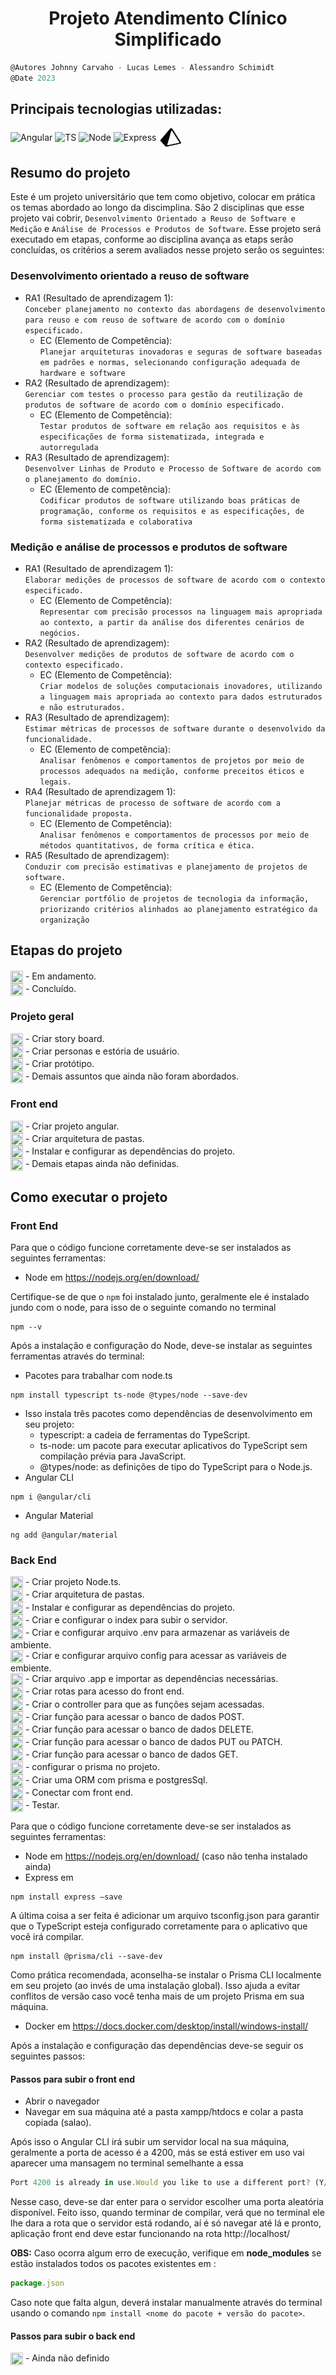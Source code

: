<h1 align="center">
    Projeto Atendimento Clínico Simplificado
</h1>

```javascript
@Autores Johnny Carvaho - Lucas Lemes - Alessandro Schimidt
@Date 2023
```

## Principais tecnologias utilizadas: <br/>
<p>
  <img align="center" alt="Angular" height="30" width="40" src="https://cdn.jsdelivr.net/gh/devicons/devicon/icons/angularjs/angularjs-original.svg" />
  <img align="center" alt="TS" height="30" width="40" src="https://cdn.jsdelivr.net/gh/devicons/devicon/icons/typescript/typescript-original.svg" />
  <img align="center" alt="Node" height="30" width="40" src="https://cdn.jsdelivr.net/gh/devicons/devicon/icons/nodejs/nodejs-original.svg" />
  <img align="center" alt="Express" height="30" width="40" src="https://cdn.jsdelivr.net/gh/devicons/devicon/icons/express/express-original.svg" />
  <img align="center" alt="PrismaORM" height="30" width="40" src="./front-end/assets/img/icons/icons-prisma-orm.svg" />
</p>

## Resumo do projeto

Este é um projeto universitário que tem como objetivo, colocar em prática os temas abordado ao longo da discimplina. São 2 disciplinas que esse projeto vai cobrir,
````Desenvolvimento Orientado a Reuso de Software e Medição```` e ````Análise de Processos e Produtos de Software````. Esse projeto será executado em etapas, conforme ao disciplina avança
as etaps serão concluídas, os critérios a serem avaliados nesse projeto serão os seguintes:

### Desenvolvimento orientado a reuso de software
- RA1 (Resultado de aprendizagem 1):<br>
````Conceber planejamento no contexto das abordagens de desenvolvimento para reuso e com reuso de software de acordo com o domínio especificado.````<br>
  - EC (Elemento de Competência): <br>
  ````Planejar arquiteturas inovadoras e seguras de software baseadas em padrões e normas, selecionando configuração adequada de hardware e software````<br>
- RA2 (Resultado de aprendizagem):<br>
````Gerenciar com testes o processo para gestão da reutilização de produtos de software de acordo com o domínio especificado.````<br>
  - EC (Elemento de Competência):<br>
  ````Testar produtos de software em relação aos requisitos e às especificações de forma sistematizada, integrada e autorregulada````<br>
- RA3 (Resultado de aprendizagem):<br>
````Desenvolver Linhas de Produto e Processo de Software de acordo com o planejamento do domínio.````<br>
  - EC (Elemento de competência):<br>
  ````Codificar produtos de software utilizando boas práticas de programação, conforme os requisitos e as especificações, de forma sistematizada e colaborativa````
### Medição e análise de processos e produtos de software
- RA1 (Resultado de aprendizagem 1):<br>
````Elaborar medições de processos de software de acordo com o contexto especificado.````<br>
  - EC (Elemento de Competência): <br>
  ````Representar com precisão processos na linguagem mais apropriada ao contexto, a partir da análise dos diferentes cenários de negócios.````<br>
- RA2 (Resultado de aprendizagem):<br>
````Desenvolver medições de produtos de software de acordo com o contexto especificado.````<br>
  - EC (Elemento de Competência):<br>
  ````Criar modelos de soluções computacionais inovadores, utilizando a linguagem mais apropriada ao contexto para dados estruturados e não estruturados.````<br>
- RA3 (Resultado de aprendizagem):<br>
````Estimar métricas de processos de software durante o desenvolvido da funcionalidade.````<br>
  - EC (Elemento de competência):<br>
  ````Analisar fenômenos e comportamentos de projetos por meio de processos adequados na medição, conforme preceitos éticos e legais.````
- RA4 (Resultado de aprendizagem 1):<br>
````Planejar métricas de processo de software de acordo com a funcionalidade proposta.````<br>
  - EC (Elemento de Competência): <br>
  ````Analisar fenômenos e comportamentos de processos por meio de métodos quantitativos, de forma crítica e ética.````<br>
- RA5 (Resultado de aprendizagem):<br>
````Conduzir com precisão estimativas e planejamento de projetos de software.````<br>
  - EC (Elemento de Competência):<br>
  ````Gerenciar portfólio de projetos de tecnologia da informação, priorizando critérios alinhados ao planejamento estratégico da organização````<br>

## Etapas do projeto
####
<img align="center" height="20" width="20" src="./front-end/assets/img/icons/loading.gif"> - Em andamento. <br>
<img align="center" height="20" width="20" src="./front-end/assets/img/icons/ok.png"> - Concluído.

### Projeto geral
<img align="center" height="20" width="20" src="./front-end/assets/img/icons/ok.png"> - Criar story board.<br>
<img align="center" height="20" width="20" src="./front-end/assets/img/icons/ok.png"> - Criar personas e estória de usuário.<br>
<img align="center" height="20" width="20" src="./front-end/assets/img/icons/ok.png"> - Criar protótipo.<br>
<img align="center" height="20" width="20" src="./front-end/assets/img/icons/loading.gif"> - Demais assuntos que ainda não foram abordados.<br>

### Front end
<img align="center" height="20" width="20" src="./front-end/assets/img/icons/ok.png"> - Criar projeto angular.<br>
<img align="center" height="20" width="20" src="./front-end/assets/img/icons/loading.gif"> - Criar arquitetura de pastas.<br>
<img align="center" height="20" width="20" src="./front-end/assets/img/icons/loading.gif"> - Instalar e configurar as dependências do projeto.<br>
<img align="center" height="20" width="20" src="./front-end/assets/img/icons/loading.gif"> - Demais etapas ainda não definidas.<br>


## Como executar o projeto

### Front End
Para que o código funcione corretamente deve-se ser instalados as seguintes ferramentas:
- Node em <a>https://nodejs.org/en/download/</a>

Certifique-se de que o ```npm``` foi instalado junto, geralmente ele é instalado jundo com o node, para isso de o seguinte comando no terminal
````
npm --v
````
Após a instalação e configuração do Node, deve-se instalar as seguintes ferramentas através do terminal:

- Pacotes para trabalhar com node.ts 
````
npm install typescript ts-node @types/node --save-dev
````
  - Isso instala três pacotes como dependências de desenvolvimento em seu projeto: 
    - typescript: a cadeia de ferramentas do TypeScript.
    - ts-node: um pacote para executar aplicativos do TypeScript sem compilação prévia para JavaScript.
    - @types/node: as definições de tipo do TypeScript para o Node.js.
- Angular CLI 
```
npm i @angular/cli
```
- Angular Material 
```
ng add @angular/material
```

### Back End
<img align="center" height="20" width="20" src="./front-end/assets/img/icons/ok.png"> - Criar projeto Node.ts.<br>
<img align="center" height="20" width="20" src="./front-end/assets/img/icons/ok.png"> - Criar arquitetura de pastas.<br>
<img align="center" height="20" width="20" src="./front-end/assets/img/icons/ok.png"> - Instalar e configurar as dependências do projeto.<br>
<img align="center" height="20" width="20" src="./front-end/assets/img/icons/ok.png"> - Criar e configurar o index para subir o servidor.<br>
<img align="center" height="20" width="20" src="./front-end/assets/img/icons/ok.png"> - Criar e configurar arquivo .env para armazenar as variáveis de ambiente.<br>
<img align="center" height="20" width="20" src="./front-end/assets/img/icons/ok.png"> - Criar e configurar arquivo config para acessar as variáveis de embiente.<br>
<img align="center" height="20" width="20" src="./front-end/assets/img/icons/ok.png"> - Criar arquivo .app e importar as dependências necessárias.<br>
<img align="center" height="20" width="20" src="./front-end/assets/img/icons/ok.png"> - Criar rotas para acesso do front end.<br>
<img align="center" height="20" width="20" src="./front-end/assets/img/icons/ok.png"> - Criar o controller para que as funções sejam acessadas.<br>
<img align="center" height="20" width="20" src="./front-end/assets/img/icons/loading.gif"> - Criar função para acessar o banco de dados POST.<br>
<img align="center" height="20" width="20" src="./front-end/assets/img/icons/loading.gif"> - Criar função para acessar o banco de dados DELETE.<br>
<img align="center" height="20" width="20" src="./front-end/assets/img/icons/loading.gif"> - Criar função para acessar o banco de dados PUT ou PATCH.<br>
<img align="center" height="20" width="20" src="./front-end/assets/img/icons/loading.gif"> - Criar função para acessar o banco de dados GET.<br>
<img align="center" height="20" width="20" src="./front-end/assets/img/icons/loading.gif"> - configurar o prisma no projeto.<br>
<img align="center" height="20" width="20" src="./front-end/assets/img/icons/loading.gif"> - Criar uma ORM com prisma e postgresSql.<br>
<img align="center" height="20" width="20" src="./front-end/assets/img/icons/loading.gif"> - Conectar com front end.<br>
<img align="center" height="20" width="20" src="./front-end/assets/img/icons/loading.gif"> - Testar.<br>

Para que o código funcione corretamente deve-se ser instalados as seguintes ferramentas:

- Node em <a>https://nodejs.org/en/download/</a> (caso não tenha instalado ainda)
- Express em 
````
npm install express –save
````
A última coisa a ser feita é adicionar um arquivo tsconfig.json para garantir que o TypeScript esteja configurado corretamente para o aplicativo que você irá compilar.
````
npm install @prisma/cli --save-dev
````
Como prática recomendada, aconselha-se instalar o Prisma CLI localmente em seu projeto (ao invés de uma instalação global). Isso ajuda a evitar conflitos de versão caso você tenha mais de um projeto Prisma em sua máquina.
- Docker em <a>https://docs.docker.com/desktop/install/windows-install/</a>

Após a instalação e configuração das dependências deve-se seguir os seguintes passos:

 #### Passos para subir o front end
 - Abrir o navegador 
 - Navegar em sua máquina até a pasta xampp/htdocs e colar a pasta copiada (salao).

Após isso o Angular CLI irá subir um servidor local na sua máquina, geralmente a porta de acesso é a 4200, más se está estiver em uso vai aparecer uma mansagem no terminal semelhante a essa
```javascript
Port 4200 is already in use.Would you like to use a different port? (Y/n) 
```
Nesse caso, deve-se dar enter para o servidor escolher uma porta aleatória disponível. Feito isso, quando terminar de compilar, verá que no terminal ele lhe dara a rota que o servidor
está rodando, aí é só navegar até lá e pronto, aplicação front end deve estar funcionando na rota http://localhost/<porta-selecionada>

**OBS:**
Caso ocorra algum erro de execução, verifique em **node_modules** se estão instalados todos os pacotes 
existentes em :
```javascript 
package.json
```
Caso note que falta algun, deverá instalar manualmente através do terminal usando o comando ```npm install <nome do pacote + versão do pacote>```.


 #### Passos para subir o back end
<img align="center" height="20" width="20" src="./front-end/assets/img/icons/loading.gif"> - Ainda não definido

